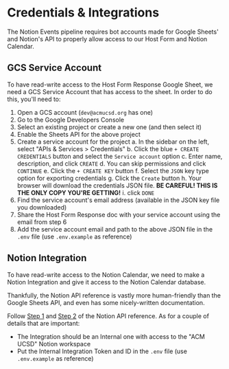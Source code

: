 # Credentials & Integrations

The Notion Events pipeline requires bot accounts made for Google Sheets' and Notion's API
to properly allow access to our Host Form and Notion Calendar.

## GCS Service Account

To have read-write access to the Host Form Response Google Sheet, we need a GCS Service Account
that has access to the sheet. In order to do this, you'll need to:

1. Open a GCS account (`dev@acmucsd.org` has one)
2. Go to the Google Developers Console
3. Select an existing project or create a new one (and then select it)
4. Enable the Sheets API for the above project
5. Create a service account for the project
  a. In the sidebar on the left, select "APIs & Services > Credentials"
  b. Click the blue `+ CREATE CREDENTIALS` button and select the `Service account` option
  c. Enter name, description, and click `CREATE`
  d. You can skip permissions and click `CONTINUE`
  e. Click the `+ CREATE KEY` button
  f. Select the `JSON` key type option for exporting credentials
  g. Click the `Create` button
  h. Your browser will download the credentials JSON file. **BE CAREFUL! THIS IS THE ONLY COPY YOU'RE GETTING!**
  i. click `DONE`
6. Find the service account's email address (available in the JSON key file you downloaded)
7. Share the Host Form Response doc with your service account using the email from step 6
8. Add the service account email and path to the above JSON file in the `.env` file (use `.env.example` as reference)

## Notion Integration

To have read-write access to the Notion Calendar, we need to make a Notion Integration and
give it access to the Notion Calendar database.

Thankfully, the Notion API reference is vastly more human-friendly than the Google Sheets API, and
even has some nicely-written documentation.

Follow [Step 1](https://developers.notion.com/docs/getting-started#step-1-create-an-integration) and
[Step 2](https://developers.notion.com/docs/getting-started#step-2-share-a-database-with-your-integration) of
the Notion API reference. As for a couple of details that are important:

- The Integration should be an Internal one with access to the "ACM UCSD" Notion workspace
- Put the Internal Integration Token and ID in the `.env` file (use `.env.example` as reference)